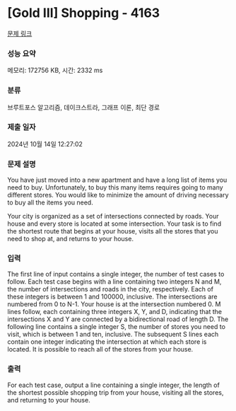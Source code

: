 # [Gold III] Shopping - 4163 

[문제 링크](https://www.acmicpc.net/problem/4163) 

### 성능 요약

메모리: 172756 KB, 시간: 2332 ms

### 분류

브루트포스 알고리즘, 데이크스트라, 그래프 이론, 최단 경로

### 제출 일자

2024년 10월 14일 12:27:02

### 문제 설명

<p>You have just moved into a new apartment and have a long list of items you need to buy. Unfortunately, to buy this many items requires going to many different stores. You would like to minimize the amount of driving necessary to buy all the items you need.</p>

<p>Your city is organized as a set of intersections connected by roads. Your house and every store is located at some intersection. Your task is to find the shortest route that begins at your house, visits all the stores that you need to shop at, and returns to your house.</p>

### 입력 

 <p>The first line of input contains a single integer, the number of test cases to follow. Each test case begins with a line containing two integers N and M, the number of intersections and roads in the city, respectively. Each of these integers is between 1 and 100000, inclusive. The intersections are numbered from 0 to N-1. Your house is at the intersection numbered 0. M lines follow, each containing three integers X, Y, and D, indicating that the intersections X and Y are connected by a bidirectional road of length D. The following line contains a single integer S, the number of stores you need to visit, which is between 1 and ten, inclusive. The subsequent S lines each contain one integer indicating the intersection at which each store is located. It is possible to reach all of the stores from your house.</p>

### 출력 

 <p>For each test case, output a line containing a single integer, the length of the shortest possible shopping trip from your house, visiting all the stores, and returning to your house.</p>

